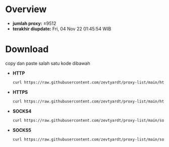 # Overview
  - **jumlah proxy:** ±9512
  - **terakhir diupdate:** Fri, 04 Nov 22 01:45:54 WIB

# Download
  copy dan paste salah satu kode dibawah
  - **HTTP**
    ```bash
    curl https://raw.githubusercontent.com/zevtyardt/proxy-list/main/http_proxy.txt -o http_proxy.txt
    ```
  - **HTTPS**
    ```bash
    curl https://raw.githubusercontent.com/zevtyardt/proxy-list/main/https_proxy.txt -o https_proxy.txt
    ```
  - **SOCKS4**
    ```bash
    curl https://raw.githubusercontent.com/zevtyardt/proxy-list/main/socks4_proxy.txt -o socks4_proxy.txt
    ```
  - **SOCKS5**
    ```bash
    curl https://raw.githubusercontent.com/zevtyardt/proxy-list/main/socks5_proxy.txt -o socks5_proxy.txt
    ```
